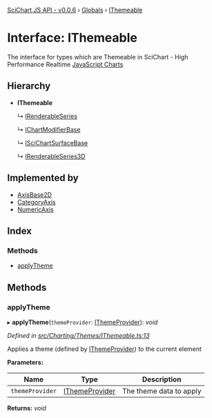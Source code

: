 [SciChart JS API - v0.0.6](../README.md) › [Globals](../globals.md) › [IThemeable](ithemeable.md)

# Interface: IThemeable

The interface for types which are Themeable in SciChart - High Performance Realtime
[JavaScript Charts](https://www.scichart.com/javascript-chart-features)

## Hierarchy

* **IThemeable**

  ↳ [IRenderableSeries](irenderableseries.md)

  ↳ [IChartModifierBase](ichartmodifierbase.md)

  ↳ [ISciChartSurfaceBase](iscichartsurfacebase.md)

  ↳ [IRenderableSeries3D](irenderableseries3d.md)

## Implemented by

* [AxisBase2D](../classes/axisbase2d.md)
* [CategoryAxis](../classes/categoryaxis.md)
* [NumericAxis](../classes/numericaxis.md)

## Index

### Methods

* [applyTheme](ithemeable.md#applytheme)

## Methods

###  applyTheme

▸ **applyTheme**(`themeProvider`: [IThemeProvider](ithemeprovider.md)): *void*

*Defined in [src/Charting/Themes/IThemeable.ts:13](https://github.com/ABTSoftware/SciChart.Dev/blob/f6fba97af2/Web/src/SciChart/src/Charting/Themes/IThemeable.ts#L13)*

Applies a theme (defined by [IThemeProvider](ithemeprovider.md)) to the current element

**Parameters:**

Name | Type | Description |
------ | ------ | ------ |
`themeProvider` | [IThemeProvider](ithemeprovider.md) | The theme data to apply  |

**Returns:** *void*
